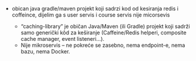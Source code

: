  * obican java gradle/maven projekt koji sadrzi kod od kesiranja redis i coffeince, 
    dijelim ga s user servis i course servis nije micorsevis

     * “caching-library” je običan Java/Maven (ili Gradle) projekt koji sadrži samo generički kôd
       za keširanje (Caffeine/Redis helperi, composite cache manager, event listeneri…).
     * Nije mikroservis – ne pokreće se zasebno, nema endpoint-e, nema bazu, nema Docker.
   